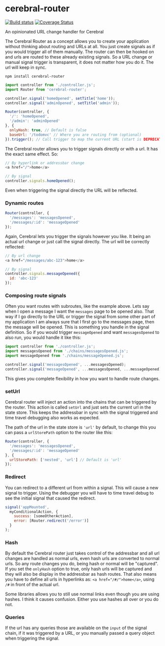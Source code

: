 # cerebral-router
[![Build status](https://travis-ci.org/christianalfoni/cerebral-router.svg?branch=master)](https://travis-ci.org/christianalfoni/cerebral-router)
[![Coverage Status](https://coveralls.io/repos/christianalfoni/cerebral-router/badge.svg?branch=master&service=github)](https://coveralls.io/github/christianalfoni/cerebral-router?branch=master)

An opinionated URL change handler for Cerebral 

The Cerebral Router as a concept allows you to create your application without thinking about routing and URLs at all. You just create signals as if you would trigger all of them manually. The router can then be hooked on and urls are routed to these already existing signals. So a URL change or manual signal trigger is transparent, it does not matter how you do it. The url will keep in sync.

`npm install cerebral-router`

```js
import controller from './controller.js';
import Router from 'cerebral-router';

controller.signal('homeOpened', setTitle('home'));
controller.signal('adminOpened', setTitle('admin'));

Router(controller, {
  '/': 'homeOpened',
  '/admin': 'adminOpened'
}, {
  onlyHash: true, // Default is false
  baseUrl: '/todomvc' // Where you are routing from (optional)
}).trigger(); // Call trigger to map the current URL (start is DEPRECATED)
```

The Cerebral router allows you to trigger signals directly or with a url. It has the exact same effect. So:

```js
// By hyperlink or addressbar change
<a href="/">home</a>

// By signal
controller.signals.homeOpened();
```
Even when triggering the signal directly the URL will be reflected.

### Dynamic routes
```js
Router(controller, {
  '/messages': 'messagesOpened',
  '/messages/:id': 'messageOpened'
});
```

Again, Cerebral lets you trigger the signals however you like. It being an actual url change or just call the signal directly. The url will be correctly reflected:

```js
// By url change
<a href="/messages/abc-123">home</a>

// By signal
controller.signals.messageOpened({
  id: 'abc-123'
});
```


### Composing route signals
Often you want routes with subroutes, like the example above. Lets say when I open a message I want the `messages` page to be opened also. That way if I go directly to the URL or trigger the signal from some other part of my application I am always sure that I first go to the messages page, then the message will be opened. This is something you handle in the signal definition. So if you would trigger `messageOpened` and want `messagesOpened` to also run, you would handle it like this:

```js
import controller from './controller.js';
import messagesOpened from './chains/messagesOpened.js';
import messageOpened from './chains/messageOpened.js';

controller.signal('messagesOpened', ...messagesOpened);
controller.signal('messageOpened', ...messagesOpened, ...messageOpened);
```

This gives you complete flexibility in how you want to handle route changes.

### setUrl
Cerebral router will inject an action into the chains that can be triggered by the router. This action is called `setUrl` and just sets the current url in the state store. This keeps the addressbar in sync with the signal triggered and time travel debugging also works as expected.

The path of the url in the state store is `'url'` by default, to change this you can pass a `urlStorePath` option to the router like this:

```js
Router(controller, {
  '/messages': 'messagesOpened',
  '/messages/:id': 'messageOpened'
}, {
  urlStorePath: ['nested', 'url'] // Default is 'url'
});
```

### Redirect
You can redirect to a different url from within a signal. This will cause a new signal to trigger. Using the debugger you will have to time travel debug to see the initial signal that caused the redirect.

```js
signal('appMounted',
  myConditionalAction, {
    success: [someOtherAction],
    error: [Router.redirect('/error')]
  }
);
```

### Hash
By default the Cerebral router just takes control of the addressbar and all url changes are handled as normal urls, even hash urls are converted to normal urls. So any route changes you do, being hash or normal will be "captured". If you set the `onlyHash` option to true, only hash urls will be captured and they will also be display in the addressbar as hash routes. That also means you have to define all urls in hyperlinks as: `<a href="/#/">home</a>`, using `/#` in front of the actual url.

Some libraries allows you to still use normal links even though you are using hashes. I think it causes confusion. Either you use hashes all over or you do not.

### Queries
If the url has any queries those are available on the `input` of the signal chain, if it was triggered by a URL, or you manually passed a query object when triggering the signal.
